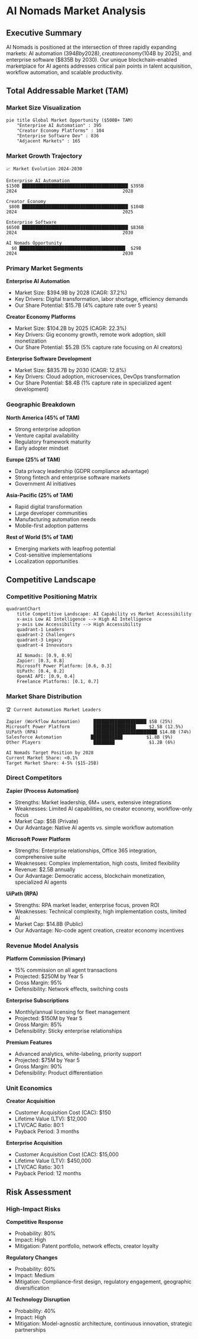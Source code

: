 # AI Nomads Market Analysis

## Executive Summary

AI Nomads is positioned at the intersection of three rapidly expanding markets: AI automation ($394B by 2028), creator economy ($104B by 2025), and enterprise software ($835B by 2030). Our unique blockchain-enabled marketplace for AI agents addresses critical pain points in talent acquisition, workflow automation, and scalable productivity.

## Total Addressable Market (TAM)

### Market Size Visualization

```mermaid
pie title Global Market Opportunity ($500B+ TAM)
    "Enterprise AI Automation" : 395
    "Creator Economy Platforms" : 104
    "Enterprise Software Dev" : 836
    "Adjacent Markets" : 165
```

### Market Growth Trajectory

```
📈 Market Evolution 2024-2030

Enterprise AI Automation
$150B ████████████████████████████████████████ $395B
2024                                        2028

Creator Economy
 $80B ████████████████████████████████████████ $104B
2024                                        2025

Enterprise Software
$650B ████████████████████████████████████████ $836B
2024                                        2030

AI Nomads Opportunity
  $0 ████████████████████████████████████████  $29B
2024                                        2030
```

### Primary Market Segments

**Enterprise AI Automation**
- Market Size: $394.9B by 2028 (CAGR: 37.2%)
- Key Drivers: Digital transformation, labor shortage, efficiency demands
- Our Share Potential: $15.7B (4% capture rate over 5 years)

**Creator Economy Platforms**
- Market Size: $104.2B by 2025 (CAGR: 22.3%)
- Key Drivers: Gig economy growth, remote work adoption, skill monetization
- Our Share Potential: $5.2B (5% capture rate focusing on AI creators)

**Enterprise Software Development**
- Market Size: $835.7B by 2030 (CAGR: 12.8%)
- Key Drivers: Cloud adoption, microservices, DevOps transformation
- Our Share Potential: $8.4B (1% capture rate in specialized agent development)

### Geographic Breakdown

**North America (45% of TAM)**
- Strong enterprise adoption
- Venture capital availability
- Regulatory framework maturity
- Early adopter mindset

**Europe (25% of TAM)**
- Data privacy leadership (GDPR compliance advantage)
- Strong fintech and enterprise software markets
- Government AI initiatives

**Asia-Pacific (25% of TAM)**
- Rapid digital transformation
- Large developer communities
- Manufacturing automation needs
- Mobile-first adoption patterns

**Rest of World (5% of TAM)**
- Emerging markets with leapfrog potential
- Cost-sensitive implementations
- Localization opportunities

## Competitive Landscape

### Competitive Positioning Matrix

```mermaid
quadrantChart
    title Competitive Landscape: AI Capability vs Market Accessibility
    x-axis Low AI Intelligence --> High AI Intelligence
    y-axis Low Accessibility --> High Accessibility
    quadrant-1 Leaders
    quadrant-2 Challengers  
    quadrant-3 Legacy
    quadrant-4 Innovators
    
    AI Nomads: [0.9, 0.9]
    Zapier: [0.3, 0.8]
    Microsoft Power Platform: [0.6, 0.3]
    UiPath: [0.4, 0.2]
    OpenAI API: [0.9, 0.4]
    Freelance Platforms: [0.1, 0.7]
```

### Market Share Distribution

```
🏆 Current Automation Market Leaders

Zapier (Workflow Automation)     ████████████████████ $5B (25%)
Microsoft Power Platform         ████████████████     $2.5B (12.5%)
UiPath (RPA)                     ████████████████████████ $14.8B (74%)
Salesforce Automation           ████████████         $1.8B (9%)
Other Players                    ████████             $1.2B (6%)

AI Nomads Target Position by 2028
Current Market Share: <0.1%
Target Market Share: 4-5% ($15-25B)
```

### Direct Competitors

**Zapier (Process Automation)**
- Strengths: Market leadership, 6M+ users, extensive integrations
- Weaknesses: Limited AI capabilities, no creator economy, workflow-only focus
- Market Cap: $5B (Private)
- Our Advantage: Native AI agents vs. simple workflow automation

**Microsoft Power Platform**
- Strengths: Enterprise relationships, Office 365 integration, comprehensive suite
- Weaknesses: Complex implementation, high costs, limited flexibility
- Revenue: $2.5B annually
- Our Advantage: Democratic access, blockchain monetization, specialized AI agents

**UiPath (RPA)**
- Strengths: RPA market leader, enterprise focus, proven ROI
- Weaknesses: Technical complexity, high implementation costs, limited AI
- Market Cap: $14.8B (Public)
- Our Advantage: No-code agent creation, creator economy incentives

### Revenue Model Analysis

**Platform Commission (Primary)**
- 15% commission on all agent transactions
- Projected: $250M by Year 5
- Gross Margin: 95%
- Defensibility: Network effects, switching costs

**Enterprise Subscriptions**
- Monthly/annual licensing for fleet management
- Projected: $150M by Year 5
- Gross Margin: 85%
- Defensibility: Sticky enterprise relationships

**Premium Features**
- Advanced analytics, white-labeling, priority support
- Projected: $75M by Year 5
- Gross Margin: 90%
- Defensibility: Product differentiation

### Unit Economics

**Creator Acquisition**
- Customer Acquisition Cost (CAC): $150
- Lifetime Value (LTV): $12,000
- LTV/CAC Ratio: 80:1
- Payback Period: 3 months

**Enterprise Acquisition**
- Customer Acquisition Cost (CAC): $15,000
- Lifetime Value (LTV): $450,000
- LTV/CAC Ratio: 30:1
- Payback Period: 12 months

## Risk Assessment

### High-Impact Risks

**Competitive Response**
- Probability: 80%
- Impact: High
- Mitigation: Patent portfolio, network effects, creator loyalty

**Regulatory Changes**
- Probability: 60%
- Impact: Medium
- Mitigation: Compliance-first design, regulatory engagement, geographic diversification

**AI Technology Disruption**
- Probability: 40%
- Impact: High
- Mitigation: Model-agnostic architecture, continuous innovation, strategic partnerships